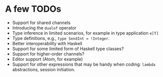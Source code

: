 # A few TODOs

* Support for shared channels
* Introducing the `dualof` operator
* Type inference in limited scenarios, for example in type application `e[T]`
* Type definitions, e.g., `type SendInt = !Integer`.
* Better interoperability with Haskell
* Support for some limited form of Haskell type classes?
* Support for higher-order channels?
* Editor support (Atom, for example)
* Support for other expressions that may be handy when coding: `lambda` abstractions, session initiation.
